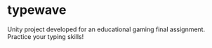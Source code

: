 # typewave
Unity project developed for an educational gaming final assignment. Practice your typing skills!
